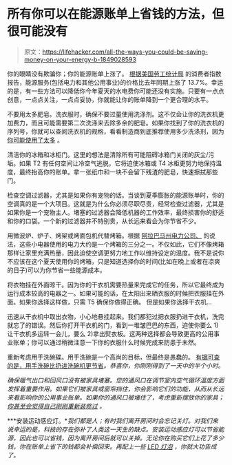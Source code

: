 # 所有你可以在能源账单上省钱的方法，但很可能没有

> 原文：<https://lifehacker.com/all-the-ways-you-could-be-saving-money-on-your-energy-b-1849028593>

你的眼睛没有欺骗你；你的能源账单上涨了。 [根据美国劳工统计局](https://www.bls.gov/news.release/pdf/cpi.pdf) 的消费者指数报告，能源服务(包括电力和其他公用事业)的价格比去年同期上涨了 13.7%。幸运的是，有一些方法可以降低你今年夏天的水电费你可能还没有实施。只要有一点点创意，一点点关注，一点点妥协，你就能让你的账单降到一个更合理的水平。



不要用太多肥皂。洗衣服时，确保不要过量使用洗涤剂。这不仅会让你的洗衣机更加费力，而且可能需要第二次洗涤来去除多余的肥皂。如果你找到了你的洗衣机的序列号，你就可以查阅洗衣机的规格，看看制造商到底推荐使用多少洗涤剂，因为 [你可能使用了太多](https://lifehacker.com/four-household-products-you-probably-use-too-much-of-1532008359) 。

清洁你的冰箱和冰柜门。这里的想法是清除所有可能阻碍冰箱门关闭的灰尘/污垢。如果 T2 有任何空间让冷空气逃脱，它将迫使冰箱或 T4 冰柜更努力地保持温度，最终抬高你的账单。拿一张纸巾和一块不会留下残渣的肥皂，快速擦拭那些门。

检查空调过滤器，尤其是如果你有宠物的话。当谈到夏季膨胀的能源账单时，你的空调真的是一个大项目。这就是为什么你必须尽职尽责，经常检查过滤器，尤其是如果你是一个宠物主人。堵塞的过滤器会降低机器的工作效率，最终损害你的舒适和你的口袋。一个新的过滤器并不特别贵，从长远来看会为你节省不少。

用微波炉、炉子、烤架或烤面包机代替烤箱。根据 [阿拉巴马州电力公司、](https://www.alabamapower.com/residential/save-money-and-energy/energy-saving-tips.html) 的说法，这些小电器使用的电力大约是一个烤箱的三分之一。不仅如此，它们不像烤箱那样让家里充满热量，因此迫使空调更努力地工作以维持设定的温度。我不是说你不应该在这个夏天使用你的烤箱，只是知道选择你的时间(比如在晚上或者在凉爽的日子)可以为你节省一些能源成本。

将衣物挂在外面晾干。因为你的干衣机需要热量来完成它的任务，所以它最终成为运行成本较高的电器之一。如果可能的话，在太阳出来晒衣服的时候把衣服挂在外面。如果你选择这样做，只需 T5 确保你做得正确。 但是如果你选择干衣机…

迅速从干衣机中取出衣物，小心地悬挂起来。我们都犯过把衣服扔进干衣机，洗完就忘了的错误。然后你打开干衣机的门，看到一堆皱巴巴的东西，迫使你要么 1)让干衣机多运转一会儿，要么 2)拿出熨衣板。这两种选择都会导致更高的公用事业账单；你可以通过稍微注意一下你的衣服什么时候完成来防患于未然。

重新考虑用手洗碗碟。用手洗碗是一个高尚的目标，但最终是愚蠢的。 [有据可查的是，用手洗碗比扔进洗碗机更节省](https://lifehacker.com/stop-hand-washing-your-dishes-1830493047)*。恭喜你，你刚刚得到了一天中的半个小时。* 

*确保暖气出口和回风口没有被家具堵塞。您的通风口在调节室内空气循环温度方面发挥着重要作用。如果它们被家具或窗帘挡住，你会影响它们的功能，从而从长远来看影响你的公用事业账单。如果你的通风口被堵住了，考虑重新摆放你的家具； [你甚至会觉得自己刚刚重新装修过](https://lifehacker.com/rearrange-your-furniture-before-you-spend-money-on-rede-1834668984) 。* 

***安装运动感应灯。**我们都是人；有时我们离开房间时会忘记关灯。对我们来说幸运的是，科技的存在弥补了人类这一天生的缺点。安装运动感应灯可以节省能源，因此也可以省钱，因为离开房间后就可以关掉。无论你在购买它们上花了多少钱，你在账单上省下的钱都会补偿回来。再配上一些 [LED 灯泡](https://lifehacker.com/how-to-finally-stop-buying-the-wrong-lightbulbs-1848842555) ，你就大功告成了。*